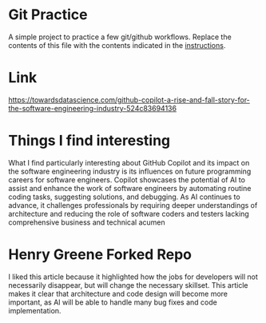 # Git Practice
A simple project to practice a few git/github workflows.  Replace the contents of this file with the contents indicated in the [instructions](./instructions.md).

# Link
https://towardsdatascience.com/github-copilot-a-rise-and-fall-story-for-the-software-engineering-industry-524c83694136

# Things I find interesting
What I find particularly interesting about GitHub Copilot and its impact on the software engineering industry is its influences on future programming careers for software engineers. Copilot showcases the potential of AI to assist and enhance the work of software engineers by automating routine coding tasks, suggesting solutions, and debugging. As AI continues to advance, it challenges professionals by requiring deeper understandings of architecture and reducing the role of software coders and testers lacking comprehensive business and technical acumen

# Henry Greene Forked Repo
I liked this article because it highlighted how the jobs for developers will not necessarily disappear, but will change the necessary skillset. This article makes it clear that architecture and code design will become more important, as AI will be able to handle many bug fixes and code implementation.